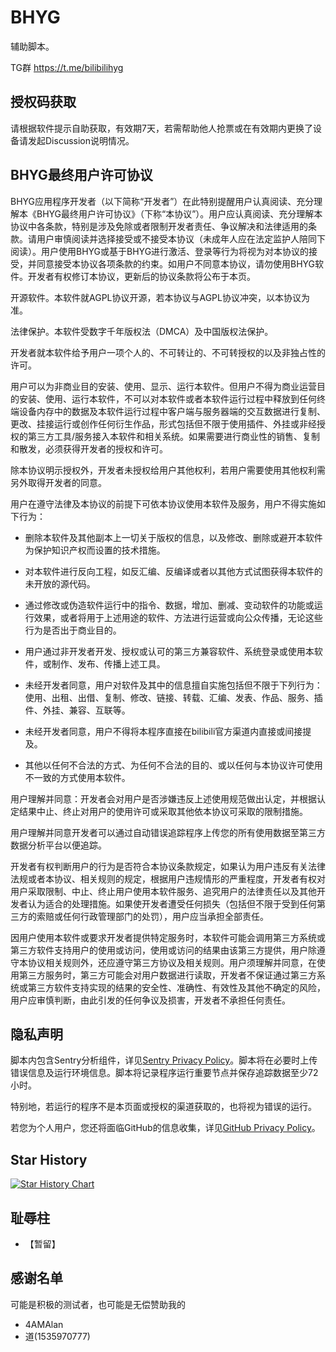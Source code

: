 # BHYG

辅助脚本。

TG群 https://t.me/bilibilihyg

## 授权码获取

请根据软件提示自助获取，有效期7天，若需帮助他人抢票或在有效期内更换了设备请发起Discussion说明情况。

## BHYG最终用户许可协议

BHYG应用程序开发者（以下简称“开发者”）在此特别提醒用户认真阅读、充分理解本《BHYG最终用户许可协议》（下称“本协议”）。用户应认真阅读、充分理解本协议中各条款，特别是涉及免除或者限制开发者责任、争议解决和法律适用的条款。请用户审慎阅读并选择接受或不接受本协议（未成年人应在法定监护人陪同下阅读）。用户使用BHYG或基于BHYG进行激活、登录等行为将视为对本协议的接受，并同意接受本协议各项条款的约束。如用户不同意本协议，请勿使用BHYG软件。开发者有权修订本协议，更新后的协议条款将公布于本页。

开源软件。本软件就AGPL协议开源，若本协议与AGPL协议冲突，以本协议为准。

法律保护。本软件受数字千年版权法（DMCA）及中国版权法保护。

开发者就本软件给予用户一项个人的、不可转让的、不可转授权的以及非独占性的许可。

用户可以为非商业目的安装、使用、显示、运行本软件。但用户不得为商业运营目的安装、使用、运行本软件，不可以对本软件或者本软件运行过程中释放到任何终端设备内存中的数据及本软件运行过程中客户端与服务器端的交互数据进行复制、更改、挂接运行或创作任何衍生作品，形式包括但不限于使用插件、外挂或非经授权的第三方工具/服务接入本软件和相关系统。如果需要进行商业性的销售、复制和散发，必须获得开发者的授权和许可。

除本协议明示授权外，开发者未授权给用户其他权利，若用户需要使用其他权利需另外取得开发者的同意。

用户在遵守法律及本协议的前提下可依本协议使用本软件及服务，用户不得实施如下行为：

- 删除本软件及其他副本上一切关于版权的信息，以及修改、删除或避开本软件为保护知识产权而设置的技术措施。

- 对本软件进行反向工程，如反汇编、反编译或者以其他方式试图获得本软件的未开放的源代码。

- 通过修改或伪造软件运行中的指令、数据，增加、删减、变动软件的功能或运行效果，或者将用于上述用途的软件、方法进行运营或向公众传播，无论这些行为是否出于商业目的。

- 用户通过非开发者开发、授权或认可的第三方兼容软件、系统登录或使用本软件，或制作、发布、传播上述工具。

- 未经开发者同意，用户对软件及其中的信息擅自实施包括但不限于下列行为：使用、出租、出借、复制、修改、链接、转载、汇编、发表、作品、服务、插件、外挂、兼容、互联等。

- 未经开发者同意，用户不得将本程序直接在bilibili官方渠道内直接或间接提及。

- 其他以任何不合法的方式、为任何不合法的目的、或以任何与本协议许可使用不一致的方式使用本软件。

用户理解并同意：开发者会对用户是否涉嫌违反上述使用规范做出认定，并根据认定结果中止、终止对用户的使用许可或采取其他依本协议可采取的限制措施。

用户理解并同意开发者可以通过自动错误追踪程序上传您的所有使用数据至第三方数据分析平台以便追踪。

开发者有权判断用户的行为是否符合本协议条款规定，如果认为用户违反有关法律法规或者本协议、相关规则的规定，根据用户违规情形的严重程度，开发者有权对用户采取限制、中止、终止用户使用本软件服务、追究用户的法律责任以及其他开发者认为适合的处理措施。如果使开发者遭受任何损失（包括但不限于受到任何第三方的索赔或任何行政管理部门的处罚），用户应当承担全部责任。

因用户使用本软件或要求开发者提供特定服务时，本软件可能会调用第三方系统或第三方软件支持用户的使用或访问，使用或访问的结果由该第三方提供，用户除遵守本协议相关规则外，还应遵守第三方协议及相关规则。用户须理解并同意，在使用第三方服务时，第三方可能会对用户数据进行读取，开发者不保证通过第三方系统或第三方软件支持实现的结果的安全性、准确性、有效性及其他不确定的风险，用户应审慎判断，由此引发的任何争议及损害，开发者不承担任何责任。

## 隐私声明

脚本内包含Sentry分析组件，详见[Sentry Privacy Policy](https://sentry.io/privacy/)。脚本将在必要时上传错误信息及运行环境信息。脚本将记录程序运行重要节点并保存追踪数据至少72小时。

特别地，若运行的程序不是本页面或授权的渠道获取的，也将视为错误的运行。

若您为个人用户，您还将面临GitHub的信息收集，详见[GitHub Privacy Policy](https://docs.github.com/site-policy/privacy-policies/github-privacy-statement)。

## Star History

<a href="https://star-history.com/#ZianTT/BHYG&Date">
 <picture>
   <source media="(prefers-color-scheme: dark)" srcset="https://api.star-history.com/svg?repos=ZianTT/BHYG&type=Date&theme=dark" />
   <source media="(prefers-color-scheme: light)" srcset="https://api.star-history.com/svg?repos=ZianTT/BHYG&type=Date" />
   <img alt="Star History Chart" src="https://api.star-history.com/svg?repos=ZianTT/BHYG&type=Date" />
 </picture>
</a>

## 耻辱柱

- 【暂留】

## 感谢名单

可能是积极的测试者，也可能是无偿赞助我的

- 4AMAlan
- 道(1535970777)
